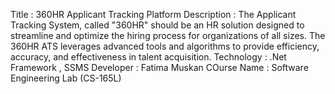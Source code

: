 Title : 360HR Applicant Tracking Platform
Description : The Applicant Tracking System, called "360HR" should be an HR solution designed to streamline and optimize the hiring process for organizations of all sizes. The 360HR ATS leverages advanced tools and algorithms to provide efficiency, accuracy, and effectiveness in talent acquisition.
Technology : .Net Framework , SSMS 
Developer : Fatima Muskan
COurse Name : Software Engineering Lab (CS-165L)
